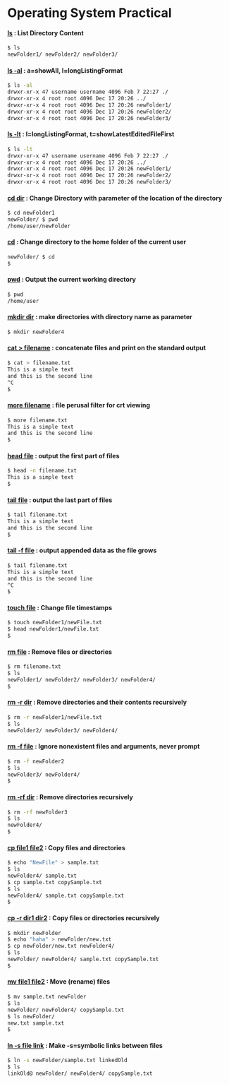 # Operating System Practical


#### <u>ls</u> : List Directory Content

```bash
$ ls
newFolder1/ newFolder2/ newFolder3/
```

#### <u>ls -al</u> : a=showAll, l=longListingFormat

```bash
$ ls -al
drwxr-xr-x 47 username username 4096 Feb 7 22:27 ./
drwxr-xr-x 4 root root 4096 Dec 17 20:26 ../
drwxr-xr-x 4 root root 4096 Dec 17 20:26 newFolder1/
drwxr-xr-x 4 root root 4096 Dec 17 20:26 newFolder2/
drwxr-xr-x 4 root root 4096 Dec 17 20:26 newFolder3/
```

#### <u>ls -lt</u> : l=longListingFormat, t=showLatestEditedFileFirst

```bash
$ ls -lt
drwxr-xr-x 47 username username 4096 Feb 7 22:27 ./
drwxr-xr-x 4 root root 4096 Dec 17 20:26 ../
drwxr-xr-x 4 root root 4096 Dec 17 20:26 newFolder1/
drwxr-xr-x 4 root root 4096 Dec 17 20:26 newFolder2/
drwxr-xr-x 4 root root 4096 Dec 17 20:26 newFolder3/
```

#### <u>cd  dir</u> : Change Directory with parameter of the location of the directory

```bash
$ cd newFolder1
newFolder/ $ pwd
/home/user/newFolder
```

#### <u>cd</u> : Change directory to the home folder of the current user

```bash
newFolder/ $ cd
$
```

#### <u>pwd</u> : Output the current working directory

```bash
$ pwd
/home/user
```

#### <u>mkdir dir</u>  : make directories with directory name as parameter

```bash
$ mkdir newFolder4
```

#### <u>cat > filename</u> : concatenate files and print on the standard output

```bash
$ cat > filename.txt
This is a simple text
and this is the second line
^C
$
```

#### <u>more filename</u> : file perusal filter for crt viewing

```bash
$ more filename.txt
This is a simple text
and this is the second line
$
```

#### <u>head file</u> : output the first part of files

```bash
$ head -n filename.txt
This is a simple text
$
```

#### <u>tail file</u> : output the last part of files

```bash
$ tail filename.txt
This is a simple text
and this is the second line
$
```

#### <u>tail -f file</u> : output appended data as the file grows

```bash
$ tail filename.txt
This is a simple text
and this is the second line
^C
$
```

#### **<u>touch file</u>** : Change file timestamps

```bash
$ touch newFolder1/newFile.txt
$ head newFolder1/newFile.txt
$ 
```

#### **<u>rm file</u>** : Remove files or directories

```bash
$ rm filename.txt
$ ls
newFolder1/ newFolder2/ newFolder3/ newFolder4/
$
```

#### <u>rm -r dir</u> : Remove directories and their contents recursively

```bash
$ rm -r newFolder1/newFile.txt
$ ls
newFolder2/ newFolder3/ newFolder4/

```

#### <u>rm -f file</u> : Ignore nonexistent files and arguments, never prompt

```bash
$ rm -f newFolder2
$ ls
newFolder3/ newFolder4/
$
```

#### <u>rm -rf dir</u> : Remove directories recursively

```bash
$ rm -rf newFolder3
$ ls
newFolder4/
$
```

#### <u>cp file1 file2</u> : Copy files and directories

```bash
$ echo "NewFile" > sample.txt
$ ls
newFolder4/ sample.txt
$ cp sample.txt copySample.txt
$ ls
newFolder4/ sample.txt copySample.txt
$
```

#### <u>cp -r dir1 dir2</u> : Copy files or directories recursively

```bash
$ mkdir newFolder
$ echo "haha" > newFolder/new.txt
$ cp newFolder/new.txt newFolder4/
$ ls
newFolder/ newFolder4/ sample.txt copySample.txt
$
```

#### <u>mv file1 file2</u> : Move (rename) files

```bash
$ mv sample.txt newFolder
$ ls
newFolder/ newFolder4/ copySample.txt
$ ls newFolder/
new.txt sample.txt
$
```

#### <u>**ln -s file link**</u> : Make -s=symbolic links between files

```bash
$ ln -s newFolder/sample.txt linkedOld
$ ls
linkOld@ newFolder/ newFolder4/ copySample.txt
```





